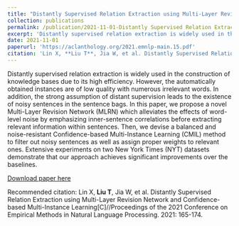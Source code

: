 ```yaml
---
title: "Distantly Supervised Relation Extraction using Multi-Layer Revision Network and Confidence-based Multi-Instance Learning"
collection: publications
permalink: /publication/2021-11-01-Distantly Supervised Relation Extraction using Multi-Layer Revision Network and Confidence-based Multi-Instance Learning
excerpt: 'Distantly supervised relation extraction is widely used in the construction of knowledge bases due to its high efficiency...'
date: 2021-11-01
paperurl: 'https://aclanthology.org/2021.emnlp-main.15.pdf'
citation: 'Lin X, **Liu T**, Jia W, et al. Distantly Supervised Relation Extraction using Multi-Layer Revision Network and Confidence-based Multi-Instance Learning[C]//Proceedings of the 2021 Conference on Empirical Methods in Natural Language Processing. 2021: 165-174.'
---
```

Distantly supervised relation extraction is widely used in the construction of knowledge bases due to its high efficiency. However, the automatically obtained instances are of low quality with numerous irrelevant words. In addition, the strong assumption of distant supervision leads to the existence of noisy sentences in the sentence bags. In this paper, we propose a novel Multi-Layer Revision Network (MLRN) which alleviates the effects of word-level noise by emphasizing inner-sentence correlations before extracting relevant information within sentences. Then, we devise a balanced and noise-resistant Confidence-based Multi-Instance Learning (CMIL) method to filter out noisy sentences as well as assign proper weights to relevant ones. Extensive experiments on two New York Times (NYT) datasets demonstrate that our approach achieves significant improvements over the baselines.

[Download paper here](https://aclanthology.org/2021.emnlp-main.15.pdf)

Recommended citation: Lin X, **Liu T**, Jia W, et al. Distantly Supervised Relation Extraction using Multi-Layer Revision Network and Confidence-based Multi-Instance Learning[C]//Proceedings of the 2021 Conference on Empirical Methods in Natural Language Processing. 2021: 165-174.